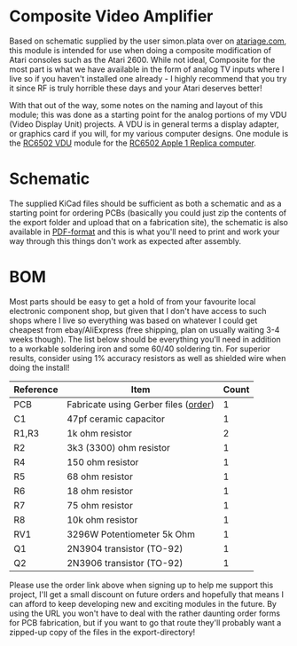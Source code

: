 # Composite Video Amplifier

Based on schematic supplied by the user simon.plata over on [atariage.com](http://atariage.com/forums/topic/271678-simple-diy-composite-video-mod/), this module is intended for use when doing a composite modification of Atari consoles such as the Atari 2600. While not ideal, Composite for the most part is what we have available in the form of analog TV inputs where I live so if you haven't installed one already - I highly recommend that you try it since RF is truly horrible these days and your Atari deserves better!

With that out of the way, some notes on the naming and layout of this module; this was done as a starting point for the analog portions of my VDU (Video Display Unit) projects. A VDU is in general terms a display adapter, or graphics card if you will, for my various computer designs. One module is the [RC6502 VDU](https://github.com/tebl/RC6502-Apple-1-Replica/tree/master/RC6502%20VDU) module for the [RC6502 Apple 1 Replica computer](https://github.com/tebl/RC6502-Apple-1-Replica).


# Schematic
The supplied KiCad files should be sufficient as both a schematic and as a  starting point for ordering PCBs (basically you could just zip the contents of the export folder and upload that on a fabrication site), the schematic is also available in [PDF-format](https://github.com/tebl/Composite-Video-Amplifier/raw/master/export/Composite%20Video%20Amplifier.pdf) and this is what you'll need to print and work your way through this things don't work as expected after assembly.

# BOM
Most parts should be easy to get a hold of from your favourite local electronic component shop, but given that I don't have access to such shops where I live so everything was based on whatever I could get cheapest from ebay/AliExpress (free shipping, plan on usually waiting 3-4 weeks though). The list below should be everything you'll need in addition to a workable soldering iron and some 60/40 soldering tin. For superior results, consider using 1% accuracy resistors as well as shielded wire when doing the install!

| Reference    | Item                                  | Count |
| ------------ | ------------------------------------- | ----- |
| PCB          | Fabricate using Gerber files ([order](https://www.pcbway.com/project/shareproject/Atari_2600_Composite_Mod.html=88707))  |     1 |
| C1           | 47pf ceramic capacitor                |     1 |
| R1,R3        | 1k ohm resistor                       |     2 | 
| R2           | 3k3 (3300) ohm resistor               |     1 | 
| R4           | 150 ohm resistor                      |     1 | 
| R5           | 68 ohm resistor                       |     1 | 
| R6           | 18 ohm resistor                       |     1 | 
| R7           | 75 ohm resistor                       |     1 | 
| R8           | 10k ohm resistor                      |     1 | 
| RV1          | 3296W Potentiometer 5k Ohm            |     1 |
| Q1           | 2N3904 transistor (TO-92)             |     1 |
| Q2           | 2N3906 transistor (TO-92)             |     1 |


Please use the order link above when signing up to help me support this project, I'll get a small discount on future orders and hopefully that means I can afford to keep developing new and exciting modules in the future. By using the URL you won't have to deal with the rather daunting order forms for PCB fabrication, but if you want to go that route they'll probably want a zipped-up copy of the files in the export-directory!